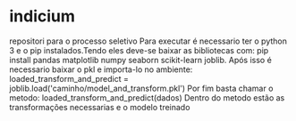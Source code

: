 # indicium
repositori para o processo seletivo
Para executar é necessario ter o python 3 e o pip instalados.Tendo eles deve-se baixar as bibliotecas com:
  pip install pandas matplotlib numpy seaborn scikit-learn joblib.
Após isso é necessario baixar o pkl e importa-lo no ambiente:
  loaded_transform_and_predict = joblib.load('caminho/model_and_transform.pkl')
Por fim basta chamar o metodo:
  loaded_transform_and_predict(dados)
Dentro do metodo estão as transformações necessarias e o modelo treinado

